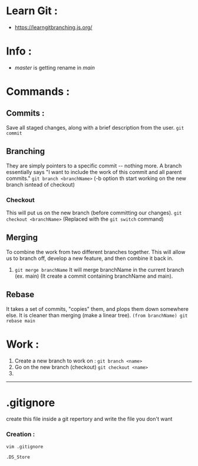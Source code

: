 # Learn Git :
- https://learngitbranching.js.org/

# Info :
- *master* is getting rename in *main*

# Commands :
## Commits : 
Save all staged changes, along with a brief description from the user.
`git commit`

## Branching
They are simply pointers to a specific commit -- nothing more.
A branch essentially says "I want to include the work of this commit and all parent commits."
`git branch <branchName>` (-b option th start working on the new branch isntead of checkout)
### Checkout
This will put us on the new branch (before committing our changes).
`git checkout <branchName>`
(Replaced with the `git switch` command)

## Merging
To combine the work from two different branches together. This will allow us to branch off, develop a new feature, and then combine it back in.
1. `git merge branchName` It will merge branchName in the current branch (ex. main) (It create a commit containing branchName and main).
## Rebase
It takes a set of commits, "copies" them, and plops them down somewhere else.
It is cleaner than merging (make a linear tree).
`(from branchName) git rebase main`
# Work :
1. Create a new branch to work on : `git branch <name>`
2. Go on the new branch (checkout) `git checkout <name>`
3. 


___
# .gitignore
create this file inside a git repertory and write the file you don't want
### Creation :
```shell
vim .gitignore
```
```.gitignore
.DS_Store
```

